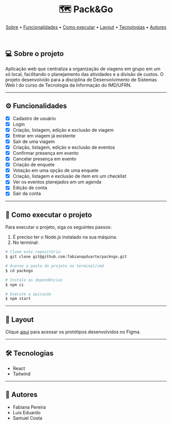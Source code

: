 <h1 align="center"> 
  🗺 Pack&Go
</h1>

<p align="center">
  <a href="#-sobre-o-projeto">Sobre</a> •
  <a href="#-funcionalidades">Funcionalidades</a> •
  <a href="#-como-executar-o-projeto">Como executar</a> • 
  <a href="#-layout">Layout</a> • 
  <a href="#-tecnologias">Tecnologias</a> • 
  <a href="#-autores">Autores</a>
</p>

<br>

## 💻 Sobre o projeto

Aplicação web que centraliza a organização de viagens em grupo em um só local, facilitando o planejamento das atividades e a divisão de custos. O projeto desenvolvido para a disciplina de Desenvolvimento de Sistemas Web I do curso de Tecnologia da Informação do IMD/UFRN.

---

## ⚙ Funcionalidades

- [x] Cadastro de usuário
- [x] Login
- [x] Criação, listagem, edição e exclusão de viagem
- [x] Entrar em viagem já existente
- [x] Sair de uma viagem
- [x] Criação, listagem, edição e exclusão de eventos
- [x] Confirmar presença em evento
- [x] Cancelar presença em evento
- [x] Criação de enquete
- [x] Votação em uma opção de uma enquete
- [x] Criação, listagem e exclusão de item em um checklist
- [x] Ver os eventos planejados em um agenda
- [x] Edição de conta
- [x] Sair da conta

---

## 🚀 Como executar o projeto

Para executar o projeto, siga os seguintes passos:

1. É preciso ter o Node.js instalado na sua máquina.
2. No terminal:

```bash
# Clone este repositório
$ git clone git@github.com:fabianapduarte/packngo.git

# Acesse a pasta do projeto no terminal/cmd
$ cd packngo

# Instale as dependências
$ npm ci

# Execute a apicação
$ npm start
```

---

## 🎨 Layout

Clique [aqui](https://www.figma.com/design/ti62MlWQowmtZcukm6VTS8/Prot%C3%B3tipo---Web-1?node-id=0-1&t=A7I6wrcuJRl5mXgE-1) para acessar os protótipos desenvolvidos no Figma.

---

## 🛠 Tecnologias

- React
- Tailwind

---

## 👥 Autores

- Fabiana Pereira
- Luís Eduardo
- Samuel Costa
